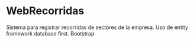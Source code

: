# WebRecorridas
Sistema para registrar recorridas de sectores de la empresa. Uso de entity framework database first. Bootstrap
